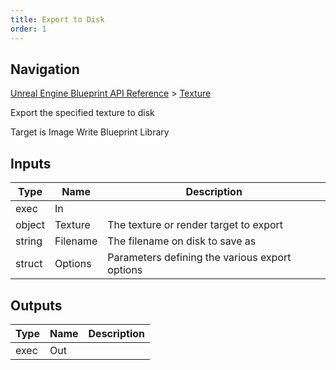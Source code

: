 ```yaml
---
title: Export to Disk
order: 1
---
```

## Navigation

[Unreal Engine Blueprint API Reference](https://dev.epicgames.com/documentation/en-us/unreal-engine/BlueprintAPI) > [Texture](https://dev.epicgames.com/documentation/en-us/unreal-engine/BlueprintAPI/Texture)

Export the specified texture to disk

Target is Image Write Blueprint Library

## Inputs

| Type | Name | Description |
| --- | --- | --- |
| exec | In |  |
| object | Texture | The texture or render target to export |
| string | Filename | The filename on disk to save as |
| struct | Options | Parameters defining the various export options |

## Outputs

| Type | Name | Description |
| --- | --- | --- |
| exec | Out |  |
